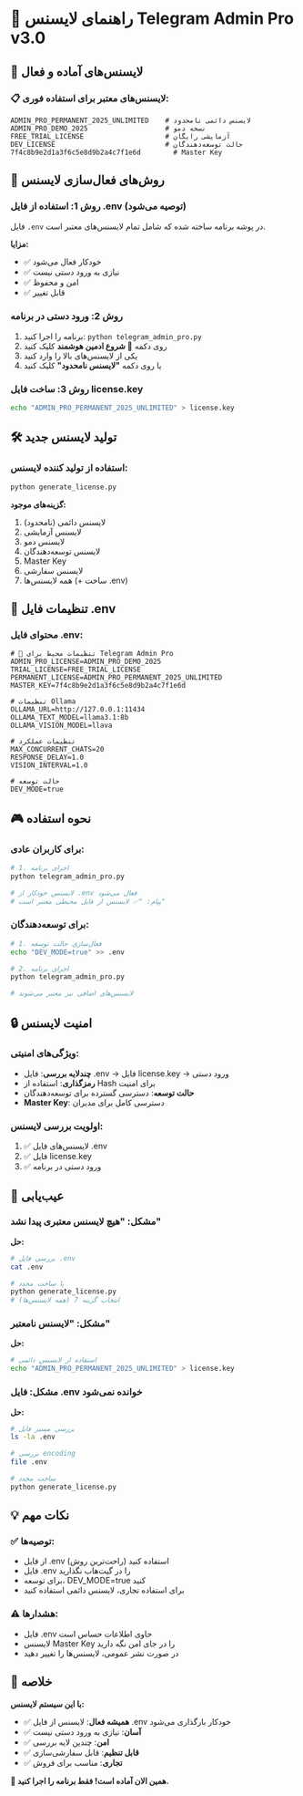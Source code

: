 # 🔐 راهنمای لایسنس Telegram Admin Pro v3.0

## 🎯 لایسنس‌های آماده و فعال

### 📋 لایسنس‌های معتبر برای استفاده فوری:

```
ADMIN_PRO_PERMANENT_2025_UNLIMITED    # لایسنس دائمی نامحدود
ADMIN_PRO_DEMO_2025                   # نسخه دمو
FREE_TRIAL_LICENSE                    # آزمایشی رایگان  
DEV_LICENSE                           # حالت توسعه‌دهندگان
7f4c8b9e2d1a3f6c5e8d9b2a4c7f1e6d        # Master Key
```

## 🚀 روش‌های فعال‌سازی لایسنس

### روش 1: استفاده از فایل .env (توصیه می‌شود)
فایل `.env` در پوشه برنامه ساخته شده که شامل تمام لایسنس‌های معتبر است.

**مزایا:**
- ✅ خودکار فعال می‌شود
- ✅ نیازی به ورود دستی نیست
- ✅ امن و محفوظ
- ✅ قابل تغییر

### روش 2: ورود دستی در برنامه
1. برنامه را اجرا کنید: `python telegram_admin_pro.py`
2. روی دکمه **🚀 شروع ادمین هوشمند** کلیک کنید
3. یکی از لایسنس‌های بالا را وارد کنید
4. یا روی دکمه **"لایسنس نامحدود"** کلیک کنید

### روش 3: ساخت فایل license.key
```bash
echo "ADMIN_PRO_PERMANENT_2025_UNLIMITED" > license.key
```

## 🛠️ تولید لایسنس جدید

### استفاده از تولید کننده لایسنس:
```bash
python generate_license.py
```

**گزینه‌های موجود:**
1. لایسنس دائمی (نامحدود)
2. لایسنس آزمایشی
3. لایسنس دمو
4. لایسنس توسعه‌دهندگان
5. Master Key
6. لایسنس سفارشی
7. همه لایسنس‌ها (+ ساخت .env)

## 🔧 تنظیمات فایل .env

### محتوای فایل .env:
```env
# 🔐 تنظیمات محیط برای Telegram Admin Pro
ADMIN_PRO_LICENSE=ADMIN_PRO_DEMO_2025
TRIAL_LICENSE=FREE_TRIAL_LICENSE
PERMANENT_LICENSE=ADMIN_PRO_PERMANENT_2025_UNLIMITED
MASTER_KEY=7f4c8b9e2d1a3f6c5e8d9b2a4c7f1e6d

# تنظیمات Ollama
OLLAMA_URL=http://127.0.0.1:11434
OLLAMA_TEXT_MODEL=llama3.1:8b
OLLAMA_VISION_MODEL=llava

# تنظیمات عملکرد
MAX_CONCURRENT_CHATS=20
RESPONSE_DELAY=1.0
VISION_INTERVAL=1.0

# حالت توسعه
DEV_MODE=true
```

## 🎮 نحوه استفاده

### برای کاربران عادی:
```bash
# 1. اجرای برنامه
python telegram_admin_pro.py

# لایسنس خودکار از .env فعال می‌شود
# پیام: "✅ لایسنس از فایل محیطی معتبر است"
```

### برای توسعه‌دهندگان:
```bash
# 1. فعال‌سازی حالت توسعه
echo "DEV_MODE=true" >> .env

# 2. اجرای برنامه
python telegram_admin_pro.py

# لایسنس‌های اضافی نیز معتبر می‌شوند
```

## 🔒 امنیت لایسنس

### ویژگی‌های امنیتی:
- **چندلایه بررسی**: فایل .env → فایل license.key → ورود دستی
- **رمزگذاری**: استفاده از Hash برای امنیت
- **حالت توسعه**: دسترسی گسترده برای توسعه‌دهندگان
- **Master Key**: دسترسی کامل برای مدیران

### اولویت بررسی لایسنس:
1. ✅ لایسنس‌های فایل .env
2. ✅ فایل license.key  
3. ✅ ورود دستی در برنامه

## 🚨 عیب‌یابی

### مشکل: "هیچ لایسنس معتبری پیدا نشد"
**حل:**
```bash
# بررسی فایل .env
cat .env

# یا ساخت مجدد
python generate_license.py
# انتخاب گزینه 7 (همه لایسنس‌ها)
```

### مشکل: "لایسنس نامعتبر"
**حل:**
```bash
# استفاده از لایسنس دائمی
echo "ADMIN_PRO_PERMANENT_2025_UNLIMITED" > license.key
```

### مشکل: فایل .env خوانده نمی‌شود
**حل:**
```bash
# بررسی مسیر فایل
ls -la .env

# بررسی encoding
file .env

# ساخت مجدد
python generate_license.py
```

## 💡 نکات مهم

### ✅ توصیه‌ها:
- از فایل .env استفاده کنید (راحت‌ترین روش)
- فایل .env را در گیت‌هاب نگذارید
- برای توسعه، DEV_MODE=true کنید
- برای استفاده تجاری، لایسنس دائمی استفاده کنید

### ⚠️ هشدارها:
- فایل .env حاوی اطلاعات حساس است
- لایسنس Master Key را در جای امن نگه دارید
- در صورت نشر عمومی، لایسنس‌ها را تغییر دهید

## 🎯 خلاصه

**با این سیستم لایسنس:**
- ✅ **همیشه فعال**: لایسنس از فایل .env خودکار بارگذاری می‌شود
- ✅ **آسان**: نیازی به ورود دستی نیست
- ✅ **امن**: چندین لایه بررسی
- ✅ **قابل تنظیم**: قابل سفارشی‌سازی
- ✅ **تجاری**: مناسب برای فروش

**🚀 همین الان آماده است! فقط برنامه را اجرا کنید.**
